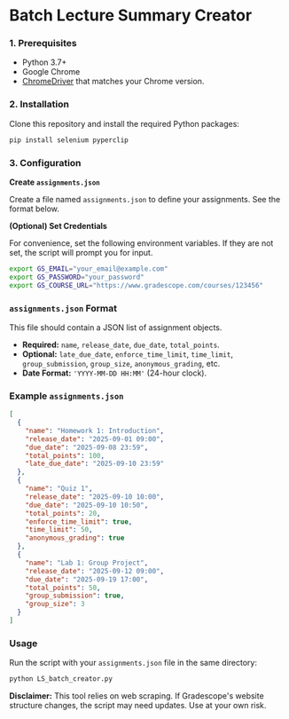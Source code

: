 # Batch Lecture Summary Creator

### 1\. Prerequisites

  - Python 3.7+
  - Google Chrome
  - [ChromeDriver](https://googlechromelabs.github.io/chrome-for-testing/) that matches your Chrome version.

### 2\. Installation

Clone this repository and install the required Python packages:

```bash
pip install selenium pyperclip
```

### 3\. Configuration

**Create `assignments.json`**

Create a file named `assignments.json` to define your assignments. See the format below.

**(Optional) Set Credentials**

For convenience, set the following environment variables. If they are not set, the script will prompt you for input.

```bash
export GS_EMAIL="your_email@example.com"
export GS_PASSWORD="your_password"
export GS_COURSE_URL="https://www.gradescope.com/courses/123456"
```

### `assignments.json` Format

This file should contain a JSON list of assignment objects.

  - **Required:** `name`, `release_date`, `due_date`, `total_points`.
  - **Optional:** `late_due_date`, `enforce_time_limit`, `time_limit`, `group_submission`, `group_size`, `anonymous_grading`, etc.
  - **Date Format:** `'YYYY-MM-DD HH:MM'` (24-hour clock).

### Example `assignments.json`

```json
[
  {
    "name": "Homework 1: Introduction",
    "release_date": "2025-09-01 09:00",
    "due_date": "2025-09-08 23:59",
    "total_points": 100,
    "late_due_date": "2025-09-10 23:59"
  },
  {
    "name": "Quiz 1",
    "release_date": "2025-09-10 10:00",
    "due_date": "2025-09-10 10:50",
    "total_points": 20,
    "enforce_time_limit": true,
    "time_limit": 50,
    "anonymous_grading": true
  },
  {
    "name": "Lab 1: Group Project",
    "release_date": "2025-09-12 09:00",
    "due_date": "2025-09-19 17:00",
    "total_points": 50,
    "group_submission": true,
    "group_size": 3
  }
]
```

### Usage

Run the script with your `assignments.json` file in the same directory:

```bash
python LS_batch_creator.py
```

**Disclaimer:** This tool relies on web scraping. If Gradescope's website structure changes, the script may need updates. Use at your own risk.
